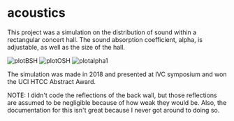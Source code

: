 # acoustics

This project was a simulation on the distribution of sound within a rectangular concert hall. The sound absorption coefficient, alpha, is adjustable, as well as the size of the hall.

![plotBSH](https://user-images.githubusercontent.com/60586957/153261124-fae0d7f5-b33d-484b-98e1-d6bd30ee7085.png) 
![plotOSH](https://user-images.githubusercontent.com/60586957/153261199-8c1f8475-0c3e-43ba-a4ec-f4dc1e93b346.png)
![plotalpha1](https://user-images.githubusercontent.com/60586957/153261501-6e0f9ad6-1b8e-4abe-8486-294452c99bad.png)

The simulation was made in 2018 and presented at IVC symposium and won the UCI HTCC Abstract Award.

NOTE: I didn't code the reflections of the back wall, but those reflections are assumed to be negligible because of how weak they would be. Also, the documentation for this isn't great because I never got around to doing so.
